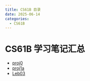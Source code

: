 ```yaml
---
title: CS61B 目录
date: 2025-06-14
categories:
  - CS61B
---
```

# CS61B 学习笔记汇总
- [proj0](proj0)
- [proj1a](proj1a)
- [Leb03](Leb03)